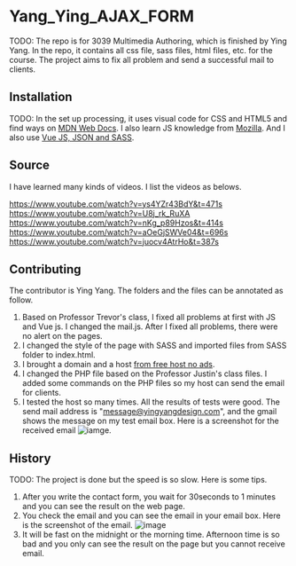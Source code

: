 # Yang_Ying_AJAX_FORM

TODO: The repo is for 3039 Multimedia Authoring, which is finished by Ying Yang. In the repo, it contains all css file, sass files, html files, etc. for the course. The project aims to fix all problem and send a successful mail to clients.


## Installation
TODO: In the set up processing, it uses visual code for CSS and HTML5 and find ways on [MDN Web Docs](https://developer.mozilla.org/en-US/). I also learn JS knowledge from [Mozilla](https://developer.mozilla.org/fr/docs/Web/JavaScript).
And I also use [Vue JS, JSON and SASS](https://www.adobe.com/ca_fr/).


## Source
I have learned many kinds of videos. I list the videos as belows.

https://www.youtube.com/watch?v=ys4YZr43BdY&t=471s
https://www.youtube.com/watch?v=U8j_rk_RuXA
https://www.youtube.com/watch?v=nKg_p89Hzos&t=414s
https://www.youtube.com/watch?v=aOeGjSWVe04&t=696s
https://www.youtube.com/watch?v=juocv4AtrHo&t=387s


## Contributing
The contributor is Ying Yang. The folders and the files can be annotated as follow.
1. Based on Professor Trevor's class, I fixed all problems at first with JS and Vue js. I changed the mail.js. After I fixed all problems, there were no alert on the pages.
2. I changed the style of the page with SASS and imported files from SASS folder to index.html.
3. I brought a domain and a host [from free host no ads](https://freehostingnoads.net/).
4. I changed the PHP file based on the Professor Justin's class files. I added some commands on the PHP files so my host can send the email for clients.
5. I tested the host so many times. All the results of tests were good. The send mail address is "message@yingyangdesign.com", and the gmail shows the message on my test email box.
    Here is a screenshot for the received email ![iamge](https://github.com/yingyang0729/Yang_Ying_AJAX_Form/blob/main/images/Screenshot%202022-11-26%20154526.png).
  


## History
TODO: 
The project is done but the speed is so slow. Here is some tips.
1. After you write the contact form, you wait for 30seconds to 1 minutes and you can see the result on the web page. 
2. You check the email and you can see the email in your email box. Here is the screenshot of the email. ![image](https://github.com/yingyang0729/Yang_Ying_AJAX_Form/blob/main/images/Screenshot%202022-11-26%20154620.png)
3. It will be fast on the midnight or the morning time. Afternoon time is so bad and you only can see the result on the page but you cannot receive email.


